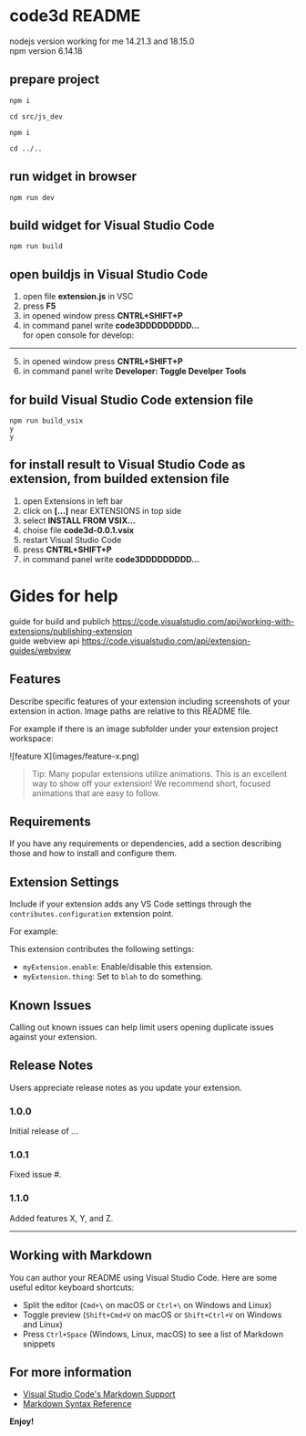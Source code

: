 # code3d README

nodejs version working for me 14.21.3 and 18.15.0  
npm version 6.14.18

prepare project
---

```
npm i
```

```
cd src/js_dev
```

```
npm i
```

```
cd ../..
```

run widget in browser
---
``` 
npm run dev  
```

build widget for Visual Studio Code
---
``` 
npm run build
```

open buildjs in Visual Studio Code
---
1. open file **extension.js** in VSC 
2. press **F5**
3. in opened window press **CNTRL+SHIFT+P**
4. in command panel write **code3DDDDDDDDD...**  
for open console for develop:
---
5. in opened window press **CNTRL+SHIFT+P**
6. in command panel write **Developer: Toggle Develper Tools**

for build Visual Studio Code extension file
---
``` 
npm run build_vsix
y
y
``` 

for install result to Visual Studio Code as extension, from builded extension file
---
1. open Extensions in left bar
2. click on **[...]** near EXTENSIONS in top side
3. select **INSTALL FROM VSIX...**
4. choise file **code3d-0.0.1.vsix**
5. restart Visual Studio Code
6. press **CNTRL+SHIFT+P**
7. in command panel write **code3DDDDDDDDD...**


# Gides for help
guide for build and publich
https://code.visualstudio.com/api/working-with-extensions/publishing-extension  
guide webview api
https://code.visualstudio.com/api/extension-guides/webview 


## Features

Describe specific features of your extension including screenshots of your extension in action. Image paths are relative to this README file.

For example if there is an image subfolder under your extension project workspace:

\!\[feature X\]\(images/feature-x.png\)

> Tip: Many popular extensions utilize animations. This is an excellent way to show off your extension! We recommend short, focused animations that are easy to follow.

## Requirements

If you have any requirements or dependencies, add a section describing those and how to install and configure them.

## Extension Settings

Include if your extension adds any VS Code settings through the `contributes.configuration` extension point.

For example:

This extension contributes the following settings:

* `myExtension.enable`: Enable/disable this extension.
* `myExtension.thing`: Set to `blah` to do something.

## Known Issues

Calling out known issues can help limit users opening duplicate issues against your extension.

## Release Notes

Users appreciate release notes as you update your extension.

### 1.0.0

Initial release of ...

### 1.0.1

Fixed issue #.

### 1.1.0

Added features X, Y, and Z.

---

## Working with Markdown

You can author your README using Visual Studio Code.  Here are some useful editor keyboard shortcuts:

* Split the editor (`Cmd+\` on macOS or `Ctrl+\` on Windows and Linux)
* Toggle preview (`Shift+Cmd+V` on macOS or `Shift+Ctrl+V` on Windows and Linux)
* Press `Ctrl+Space` (Windows, Linux, macOS) to see a list of Markdown snippets

## For more information

* [Visual Studio Code's Markdown Support](http://code.visualstudio.com/docs/languages/markdown)
* [Markdown Syntax Reference](https://help.github.com/articles/markdown-basics/)

**Enjoy!**
